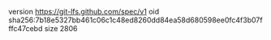 version https://git-lfs.github.com/spec/v1
oid sha256:7b18e5327bb461c06c1c48ed8260dd84ea58d680598ee0fc4f3b07fffc47cebd
size 2806
